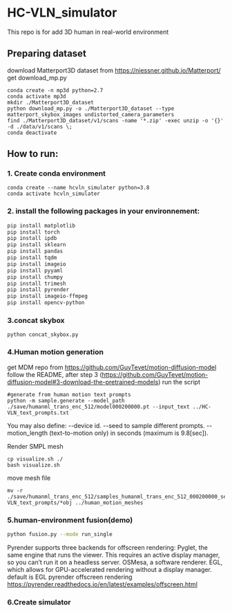 # HC-VLN_simulator

This repo is for add 3D human in real-world environment

## Preparing dataset
download Matterport3D dataset from https://niessner.github.io/Matterport/
get download_mp.py
```
conda create -n mp3d python=2.7
conda activate mp3d
mkdir ./Matterport3D_dataset
python download_mp.py -o ./Matterport3D_dataset --type matterport_skybox_images undistorted_camera_parameters
find ./Matterport3D_dataset/v1/scans -name '*.zip' -exec unzip -o '{}' -d ./data/v1/scans \;
conda deactivate
```


## How to run:
### 1. Create conda environment

```
conda create --name hcvln_simulater python=3.8
conda activate hcvln_simulater
```

### 2. install the following packages in your environnement:
```bash
pip install matplotlib
pip install torch
pip install ipdb
pip install sklearn
pip install pandas
pip install tqdm
pip install imageio
pip install pyyaml
pip install chumpy
pip install trimesh
pip install pyrender
pip install imageio-ffmpeg
pip install opencv-python
```
### 3.concat skybox
```
python concat_skybox.py
```

### 4.Human motion generation
get MDM repo from https://github.com/GuyTevet/motion-diffusion-model
follow the README, after step 3 (https://github.com/GuyTevet/motion-diffusion-model#3-download-the-pretrained-models)
run the script
```
#generate from human motion text prompts
python -m sample.generate --model_path ./save/humanml_trans_enc_512/model000200000.pt --input_text ../HC-VLN_text_prompts.txt
```
You may also define:
  --device id.
  --seed to sample different prompts.
  --motion_length (text-to-motion only) in seconds (maximum is 9.8[sec]).

Render SMPL mesh
```
cp visualize.sh ./
bash visualize.sh
```
move mesh file
```
mv -r ./save/humanml_trans_enc_512/samples_humanml_trans_enc_512_000200000_seed10_HC-VLN_text_prompts/*obj ../human_motion_meshes
```

### 5.human-environment fusion(demo)
```bash
python fusion.py --mode run_single
```
Pyrender supports three backends for offscreen rendering:
  Pyglet, the same engine that runs the viewer. This requires an active display manager, so you can’t run it on a headless server.
  OSMesa, a software renderer.
  EGL, which allows for GPU-accelerated rendering without a display manager.
  default is EGL
pyrender offscreen rendering https://pyrender.readthedocs.io/en/latest/examples/offscreen.html

### 6.Create simulator

